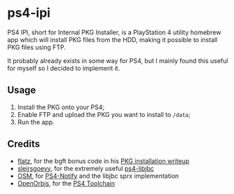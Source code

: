# ps4-ipi

PS4 IPI, short for Internal PKG Installer, is a PlayStation 4 utility homebrew app which will install PKG files from the HDD, making it possible to install PKG files using FTP.

It probably already exists in some way for PS4, but I mainly found this useful for myself so I decided to implement it.

## Usage

1. Install the PKG onto your PS4;
2. Enable FTP and upload the PKG you want to install to `/data`;
3. Run the app.

## Credits

- [flatz](https://github.com/flatz), for the bgft bonus code in his [PKG installation writeup](https://flatz.github.io/#bonus)
- [sleirsgoevy](https://github.com/sleirsgoevy), for the extremely useful [ps4-libjbc](https://github.com/sleirsgoevy/ps4-libjbc)
- [OSM](https://github.com/OSM-Made), for [PS4-Notify](https://github.com/OSM-Made/PS4-Notify) and the libjbc sprx implementation
- [OpenOrbis](https://github.com/OpenOrbis), for the [PS4 Toolchain](https://github.com/OpenOrbis/OpenOrbis-PS4-Toolchain)